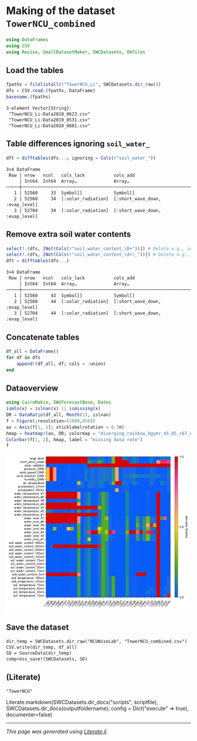 # Making of the dataset `TowerNCU_combined`

````julia
using DataFrames
using CSV
using Revise, SmallDatasetMaker, SWCDatasets, OkFiles
````

## Load the tables

````julia
fpaths = filelistall(r"TowerNCU_Li", SWCDatasets.dir_raw())
dfs = CSV.read.(fpaths, DataFrame)
basename.(fpaths)
````

````
3-element Vector{String}:
 "TowerNCU_Li-Data2018_0623.csv"
 "TowerNCU_Li-Data2019_0531.csv"
 "TowerNCU_Li-Data2020_0801.csv"
````

## Table differences ignoring `soil_water_`

````julia
dft = difftables(dfs...; ignoring = Cols(r"soil_water_"))
````

````
3×4 DataFrame
 Row │ nrow   ncol   cols_lack           cols_add
     │ Int64  Int64  Array…              Array…
─────┼───────────────────────────────────────────────────────────────────
   1 │ 52560     33  Symbol[]            Symbol[]
   2 │ 52560     34  [:solar_radiation]  [:short_wave_down, :evap_level]
   3 │ 52704     34  [:solar_radiation]  [:short_wave_down, :evap_level]
````

## Remove extra soil water contents

````julia
select!.(dfs, [Not(Cols(r"soil_water_content_\D+"))]) # Delete e.g., soil_water_content_#2...
select!.(dfs, [Not(Cols(r"soil_water_content_\d+\_"))]) # Delete e.g., soil_water_content_2...
dft = difftables(dfs...)
````

````
3×4 DataFrame
 Row │ nrow   ncol   cols_lack           cols_add
     │ Int64  Int64  Array…              Array…
─────┼───────────────────────────────────────────────────────────────────
   1 │ 52560     43  Symbol[]            Symbol[]
   2 │ 52560     44  [:solar_radiation]  [:short_wave_down, :evap_level]
   3 │ 52704     44  [:solar_radiation]  [:short_wave_down, :evap_level]
````

## Concatenate tables

````julia
df_all = DataFrame()
for df in dfs
    append!(df_all, df; cols = :union)
end
````

## Dataoverview

````julia
using CairoMakie, SWCForecastBase, Dates
ismln(x) = islnan(x) || ismissing(x)
DR = DataRatio(df_all, Month(1), islnan)
f = Figure(;resolution=(1000,850))
ax = Axis(f[1, 1]; xticklabelrotation = 0.3π)
hmap = heatmap!(ax, DR; colormap = "diverging_rainbow_bgymr_45_85_c67_n256")
Colorbar(f[1, 2], hmap, label = "missing data rate")
f
````
![](making_TowerNCU-12.png)

## Save the dataset
```
dir_temp = SWCDatasets.dir_raw("NCUWiseLab", "TowerNCU_combined.csv")
CSV.write(dir_temp, df_all)
SD = SourceData(dir_temp)
compress_save!(SWCDatasets, SD)
```

## (Literate)


````
"TowerNCU"
````

Literate.markdown(SWCDatasets.dir_docs("scripts", scriptfile), SWCDatasets.dir_docs(outputfoldername); config = Dict("execute" => true), documenter=false)

---

*This page was generated using [Literate.jl](https://github.com/fredrikekre/Literate.jl).*

